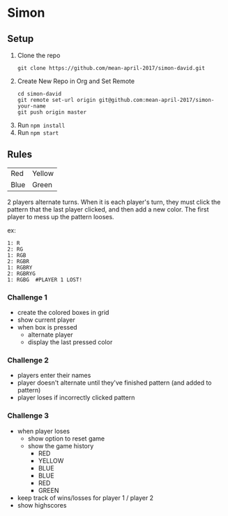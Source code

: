 # Simon

## Setup

1. Clone the repo
    ```
    git clone https://github.com/mean-april-2017/simon-david.git
    ```
1. Create New Repo in Org and Set Remote
    ```
    cd simon-david
    git remote set-url origin git@github.com:mean-april-2017/simon-your-name
    git push origin master
    ```
1. Run `npm install`
1. Run `npm start`

## Rules

<table>
    <tr>
        <td >Red</td>
        <td >Yellow</td>
    </tr>
    <tr>
        <td >Blue</td>
        <td >Green</td>
    </tr>
</table>

2 players alternate turns.  When it is each player's turn, they must click the pattern that the last player clicked, and then add a new color.  The first player to mess up the pattern looses.

ex:

```
1: R
2: RG
1: RGB
2: RGBR
1: RGBRY
2: RGBRYG
1: RGBG  #PLAYER 1 LOST!
```

### Challenge 1

 - create the colored boxes in grid
 - show current player
 - when box is pressed
    - alternate player
    - display the last pressed color

### Challenge 2
 - players enter their names
 - player doesn't alternate until they've finished pattern (and added to pattern)
 - player loses if incorrectly clicked pattern
 
### Challenge 3
 - when player loses
    - show option to reset game
    - show the game history
        - RED
        - YELLOW
        - BLUE
        - BLUE
        - RED
        - GREEN
 - keep track of wins/losses for player 1 / player 2
 - show highscores


